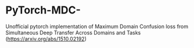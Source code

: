 # PyTorch-MDC-
Unofficial pytorch implementation of Maximum Domain Confusion loss from Simultaneous Deep Transfer Across Domains and Tasks (https://arxiv.org/abs/1510.02192)
